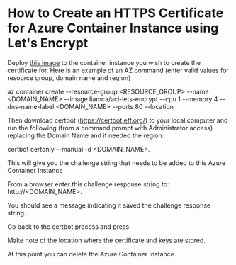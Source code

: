 # How to Create an HTTPS Certificate for Azure Container Instance using Let's Encrypt

Deploy [this image](https://hub.docker.com/repository/docker/liamca/aci-lets-encrypt/general) to the container instance you wish to create the certificate for. Here is an example of an AZ command (enter valid values for resource group, domain name and region)

az container create --resource-group <RESOURCE_GROUP> --name <DOMAIN_NAME> --image liamca/aci-lets-encrypt --cpu 1 --memory 4 --dns-name-label <DOMAIN_NAME> --ports 80 --location

Then download certbot (https://certbot.eff.org/) to your local computer and run the following (from a command prompt with Administrator access) replacing the Domain Name and if needed the region:

certbot certonly --manual -d <DOMAIN_NAME>.

This will give you the challenge string that needs to be added to this Azure Container Instance

From a browser enter this challenge response string to: http://<DOMAIN_NAME>.

You should see a message indicating it saved the challenge response string.

Go back to the certbot process and press

Make note of the location where the certificate and keys are stored.

At this point you can delete the Azure Container Instance.
